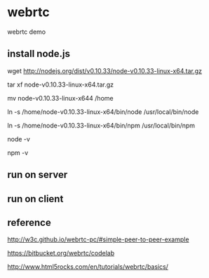 webrtc
======

webrtc demo


install node.js
------



  wget http://nodejs.org/dist/v0.10.33/node-v0.10.33-linux-x64.tar.gz
  
  tar xf node-v0.10.33-linux-x64.tar.gz
  
  mv node-v0.10.33-linux-x644 /home
  
  
  ln -s /home/node-v0.10.33-linux-x64/bin/node /usr/local/bin/node
  
  ln -s /home/node-v0.10.33-linux-x64/bin/npm /usr/local/bin/npm
  
  node -v
  
  npm -v



run on server
------



run on client
------





reference
------

  http://w3c.github.io/webrtc-pc/#simple-peer-to-peer-example
  
  https://bitbucket.org/webrtc/codelab
  
  http://www.html5rocks.com/en/tutorials/webrtc/basics/



